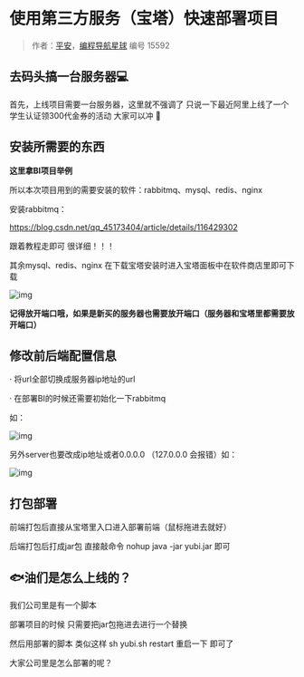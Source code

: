 # 使用第三方服务（宝塔）快速部署项目

> 作者：[平安](https://github.com/lizhe-0423)，[编程导航星球](https://wx.zsxq.com/dweb2/index/group/51122858222824) 编号 15592

## 去码头搞一台服务器💻



首先，上线项目需要一台服务器，这里就不强调了 只说一下最近阿里上线了一个学生认证领300代金券的活动 大家可以冲 🎁



## 安装所需要的东西



**这里拿BI项目举例**



 所以本次项目用到的需要安装的软件：rabbitmq、mysql、redis、nginx



安装rabbitmq：



https://blog.csdn.net/qq_45173404/article/details/116429302



跟着教程走即可 很详细！！！



其余mysql、redis、nginx 在下载宝塔安装时进入宝塔面板中在软件商店里即可下载



![img](https://pic.yupi.icu/5563/202311030950165.gif) 



**记得放开端口哦，如果是新买的服务器也需要放开端口（服务器和宝塔里都需要放开端口）**



## 修改前后端配置信息



·    将url全部切换成服务器ip地址的url



·    在部署BI的时候还需要初始化一下rabbitmq



如：



![img](https://pic.yupi.icu/5563/202311030950167.gif)



另外server也要改成ip地址或者0.0.0.0 （127.0.0.0 会报错）如：



![img](https://pic.yupi.icu/5563/202311030950170.jpg)



## 打包部署



前端打包后直接从宝塔里入口进入部署前端（鼠标拖进去就好）



后端打包后打成jar包 直接敲命令 nohup java -jar yubi.jar 即可



## 🐟油们是怎么上线的？



我们公司里是有一个脚本



部署项目的时候 只需要把jar包拖进去进行一个替换



然后用部署的脚本 类似这样 sh yubi.sh restart 重启一下 即可了



大家公司里是怎么部署的呢？